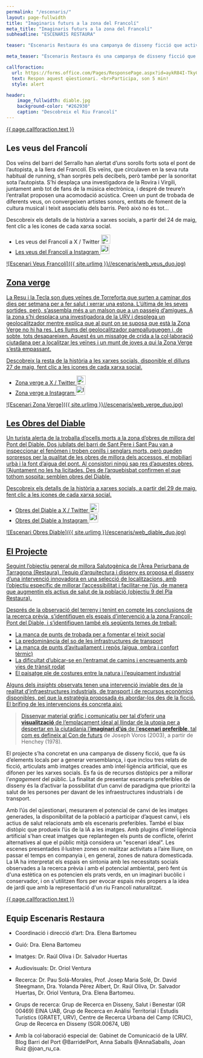 ```yaml
---
permalink: "/escenaris/"
layout: page-fullwidth
title: "Imaginaris futurs a la zona del Francolí"
meta_title: "Imaginaris futurs a la zona del Francolí"
subheadline: "ESCENARIS RESTAURA"

teaser: "Escenaris Restaura és una campanya de disseny ficció que activa imaginaris de salut sobre com podrien ser l’àrea del Francolí al seu pas per Tarragona. Les veus del Francolí, Zona Verge i Les obres del Diable son tres relats transmedia que es difonen per Twitter i Instagram."

meta_teaser: "Escenaris Restaura és una campanya de disseny ficció que activa imaginaris de salut sobre com podrien ser l’àrea del Francolí al seu pas per Tarragona. Les veus del Francolí[1], Zona Verge[2] i Les obres del Diable[3] son tres relats transmedia que es difonen per Twitter i Instagram. Segueix-les i participa!"

callforaction:
  url: https://forms.office.com/Pages/ResponsePage.aspx?id=aykR84I-TkyCqajkA6QrEatLseDRAM5FsQ_t6wbWE9xUMDAwNEY0UDdET1lGMTQ2WDEwOVYzMkpGNS4u
  text: Respon aquest qüestionari. <br>Participa, son 5 min!
  style: alert

header:
    image_fullwidth: diable.jpg
    background-color: "#262930"
    caption: "Descobreix el Riu Francolí"
---
```


<head>
<style>
  .container {
    display: flex;
    justify-content: space-between;
    align-items: center;
    text-align: center;
    margin-bottom: 5px;
  }
  .container > div {
    flex: 1;
    display: flex;
    justify-content: center;
    align-items: center;
  }
  .container a {
    display: inline-block;
    margin: 0 10px;
  }
  .figcaption-container {
    display: flex;
    justify-content: space-between;
    width: 100%;
  }
  .figcaption-container > em {
    flex: 1;
    text-align: center;
  }
  figure {
    text-align: center;
    position: relative;
  }
  figcaption {
    margin-top: 10px;
  }
  .source {
    position: absolute;
    bottom: 60px; /* Ajustat per elevar-lo dins de la imatge */
    left: 0;
    width: 100%;
    color: white;
    background-color: rgba(0, 0, 0, 0.4); /* Fons negre més opac per millorar la visibilitat */
    padding: 5px 0;
    font-style: italic;
    text-align: center; /* Assegura que el text està centrat horitzontalment */
  }
</style>
</head>


   <div class="row t60 b60">
        <div class="small-12 text-center columns">
            <a class="button large radius {{ page.callforaction.style }}" href="{{ url }}{{ page.callforaction.url }}"{% if page.callforaction.url contains 'http' %} target="_blank" {% endif %}>{{ page.callforaction.text }}</a>
        </div><!-- /.small-12.columns -->
    </div><!-- /.row -->

## Les veus del Francolí
Dos veïns del barri del Serrallo han alertat d’uns sorolls forts sota el pont de l’autopista, a la llera del Francolí. Els veïns, que circulaven en la seva ruta habitual de running, s’han sorprès pels decibels, però també per la sonoritat sota l’autopista. S’hi desplaça una investigadora de la Rovira i Virgili, juntament amb tot de fans de la música electrònica, i despré de treure’n l’entrallat proposen una acomodació acústica. Creen un punt de trobada de diferents veus, on convergeixen artistes sonors, entitats de foment de la cultura musical i teixit associatiu dels barris. Però això no és tot... 

Descobreix els detalls de la història a xarxes socials, a partir del 24 de maig, fent clic a les icones de cada xarxa social.

- Les veus del Francolí a X / Twitter <a href="https://twitter.com/home" target="_blank"><img src="{{ site.baseurl }}/assets/img/X_icon.svg" alt="Twitter/X" style="width: 24px;">
- Les veus del Francolí a Instagram <a href="https://www.instagram.com/" target="_blank"><img src="{{ site.baseurl }}/assets/img/instagram_icon.svg.webp" alt="Instagram" style="width: 24px;">

![Escenari Veus Francolí]({{ site.urlimg }}//escenaris/web_veus_duo.jpg)


## Zona verge
La Resu i la Tecla son dues veïnes de Torreforta que surten a caminar dos dies per setmana per a fer salut i xerrar una estona. L’última de les seves sortides, però, s’assembla més a un malson que a un passeig d’amigues. A la zona s’hi desplaça una investigadora de la URV i desplega un geolocalitzador mentre explica que al punt on se suposa que està la Zona Verge no hi ha res. Les llums del geolocalitzador pampalluguegen i, de sobte, tots desapareixen. Aquest és un missatge de crida a la col·laboració ciutadana per a localitzar les veïnes i un munt de joves a qui la Zona Verge s’està empassant. 

Descobreix la resta de la història a les xarxes socials, disponible el dilluns 27 de maig, fent clic a les icones de cada xarxa social.

- Zona verge a X / Twitter <a href="https://twitter.com/home" target="_blank"><img src="{{ site.baseurl }}/assets/img/X_icon.svg" alt="Twitter/X" style="width: 24px;">
- Zona verge a Instagram <a href="https://www.instagram.com/" target="_blank"><img src="{{ site.baseurl }}/assets/img/instagram_icon.svg.webp" alt="Instagram" style="width: 24px;">
  
![Escenari Zona Verge]({{ site.urlimg }}//escenaris/web_verge_duo.jpg)

## Les Obres del Diable
Un turista alerta de la troballa d’ocells morts a la zona d’obres de millora del Pont del Diable. Dos jubilats del barri de Sant Pere i Sant Pau van a inspeccionar el fenòmen i troben conills i senglars morts, però queden sorpresos per la qualitat de les obres de millora dels accessos, el mobiliari urbà i la font d’aigua del pont. Al consistori ningú sap res d’aquestes obres, l’Ajuntament no les ha licitades. Des de l’arquebisbat confirmen el que tothom sospita: semblen obres del Diable. 

Descobreix els detalls de la història a xarxes socials, a partir del 29 de maig, fent clic a les icones de cada xarxa social.

- Obres del Diable a X / Twitter <a href="https://twitter.com/home" target="_blank"><img src="{{ site.baseurl }}/assets/img/X_icon.svg" alt="Twitter/X" style="width: 24px;">
- Obres del Diable a Instagram <a href="https://www.instagram.com/" target="_blank"><img src="{{ site.baseurl }}/assets/img/instagram_icon.svg.webp" alt="Instagram" style="width: 24px;">

 ![Escenari Obres Diable]({{ site.urlimg }}/escenaris/web_diable_duo.jpg)

## El Projecte
Seguint l’objectiu general de millora Salutogènica de l'Àrea Periurbana de Tarragona (Restaura), l’equip d’arquitectura i disseny es proposa el disseny d’una intervenció innovadora en una selecció de localitzacions, amb l’objectiu específic de millorar l’accessibilitat i facilitar-ne l’ús, de manera que augmentin els actius de salut de la població (objectiu 9 del Pla Restaura).

Després de la observació del terreny i tenint en compte les conclusions de la recerca prèvia, s’identifiquen els espais d’intervenció a la zona Francolí-Pont del Diable, i s’identifiquen també els següents temes de treball:
  - La manca de punts de trobada per a fomentar el teixit social
  - La predominància del so de les infrastructures de transport
  - La manca de punts d’avituallament i repòs (aigua, ombra i confort tèrmic)
  - La dificultat d’ubicar-se en l’entramat de camins i encreuaments amb vies de trànsit rodat
  - El paisatge ple de costures entre la natura i l’equipament industrial

Alguns dels *insights* observats tenen una intervenció inviable des de la realitat d'infraestructures industrials, de transport i de recursos econòmics disponibles, pel que la estratègia proposada és abordar-los des de la ficció. El brífing de les intervencions és concreta així:

> Dissenyar material gràfic i comunicatiu per tal d’oferir una **visualització** de l’emplaçament ideal al llindar de la utopia per a despertar en la ciutadania l’**imaginari d’ús** de l’**escenari preferible**, tal com es defineix al [Con de futurs](https://design-toolkit.recursos.uoc.edu/disseny-especulatiu/) de Joseph Voros (2003), a partir de Henchey (1978).

El projecte s’ha concretat en una campanya de disseny ficció, que fa ús d’elements locals per a generar versemblança, i que inclou tres relats de ficció, articulats amb imatges creades amb intel·ligència artificial, que es difonen per les xarxes socials. Es fa ús de recursos distòpics per a millorar l’*engagement* del públic. La finalitat de presentar escenaris preferibles de disseny és la d’activar la possibilitat d’un canvi de paradigma que prioritzi la salut de les persones per davant de les infraestructures industrials i de transport.

Amb l’ús del qüestionari, mesurarem el potencial de canvi de les imatges generades, la disponibilitat de la població a participar d’aquest canvi, i els actius de salut relacionats amb els escenaris preferibles. També el biax distòpic que produeix l’ús de la IA a les imatges. Amb plugins d'intel·ligència artificial s'han creat imatges que replantegen els punts de conflicte, oferint alternatives al que el públic mitjà considera un "escenari ideal". Les escenes presentades il·lustren zones on realitzar activitats a l’aire lliure, on passar el temps en companyia i, en general, zones de natura domesticada. La IA ha interpretat els espais en sintonia amb les necessitats socials observades a la recerca prèvia i amb el potencial ambiental, però fent ús d'una estètica on es potencien els prats verds, en un imaginari bucòlic i conservador, i on s'utilitzen flors per evocar espais més propers a la idea de jardí que amb la representació d'un riu Francolí naturalitzat.

   <div class="row t60 b60">
        <div class="small-12 text-center columns">
            <a class="button large radius {{ page.callforaction.style }}" href="{{ url }}{{ page.callforaction.url }}"{% if page.callforaction.url contains 'http' %} target="_blank" {% endif %}>{{ page.callforaction.text }}</a>
        </div><!-- /.small-12.columns -->
    </div><!-- /.row -->

## Equip Escenaris Restaura
- Coordinació i direcció d’art: Dra. Elena Bartomeu
- Guió: Dra. Elena Bartomeu
- Imatges: Dr. Raúl Oliva i Dr. Salvador Huertas
- Audiovisuals: Dr. Oriol Ventura
- Recerca: Dr. Pau Solá-Morales, Prof. Josep Maria Solé, Dr. David Steegmann, Dra. Yolanda Pérez Albert, Dr. Raúl Oliva, Dr. Salvador Huertas, Dr. Oriol Ventura, Dra. Elena Bartomeu.
- Grups de recerca: Grup de Recerca en Disseny, Salut i Benestar (GR 00469) EINA UAB, Grup de Recerca en Anàlisi Territorial i Estudis Turístics (GRATET, URV), Centre de Recerca Urbana del Camp (CRUC), Grup de Recerca en Disseny (SGR.00674, UB)

- Amb la col·laboració especial de: Gabinet de Comunicació de la URV. Blog Barri del Port @BarridelPort, Anna Saballs @AnnaSaballs, Joan Ruiz  @joan_ru_ca.



